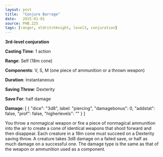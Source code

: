 ```yaml
---
layout: post
title:  "Conjure Barrage"
date:   2015-01-01
source: PHB.225
tags: [ranger, eldritchknight, level3, conjuration]
---
```


**3rd-level conjuration**

**Casting Time**: 1 action

**Range**: Self (18m cone)

**Components**: V, S, M (one piece of ammunition or a thrown weapon)

**Duration**: Instantaneous

**Saving Throw**: Dexterity

**Save For**: half damage

**Damage**: [ { "dice": "3d8", label: "piercing", "damagebonus": 0, "addstat": false, "prof": false, "higherlevels": "" } ]

You throw a nonmagical weapon or fire a piece of nonmagical ammunition into the air to create a cone of identical weapons that shoot forward and then disappear. Each creature in a 18m cone must succeed on a Dexterity saving throw. A creature takes 3d8 damage on a failed save, or half as much damage on a successful one. The damage type is the same as that of the weapon or ammunition used as a component.
